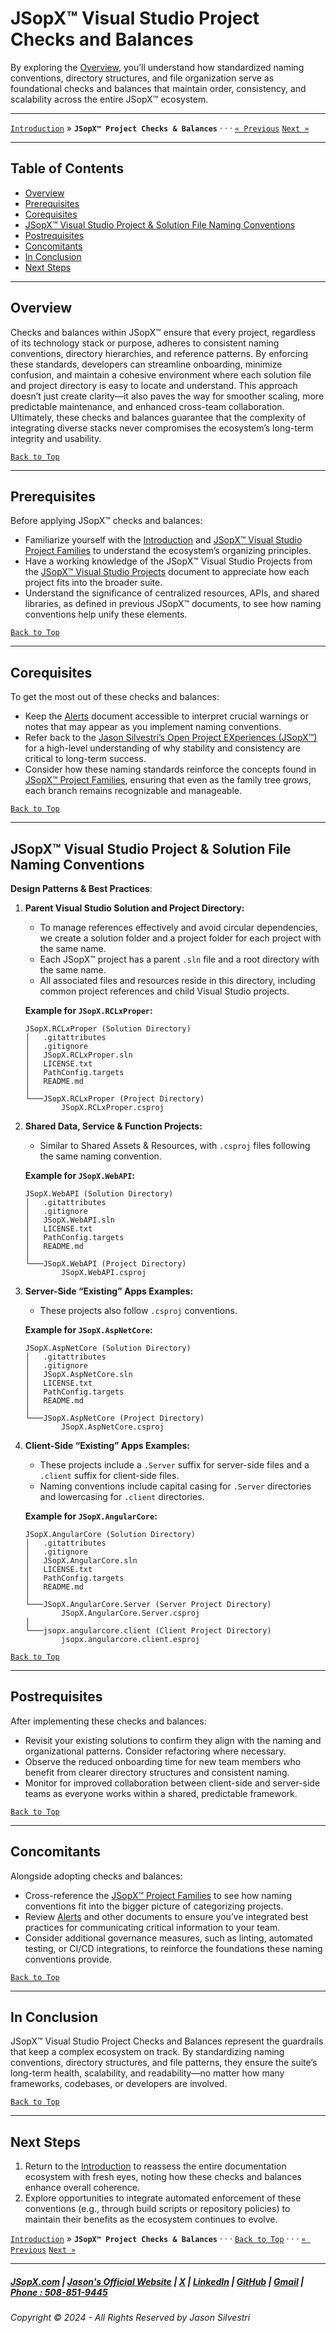 # JSopX™ Visual Studio Project Checks and Balances

By exploring the [Overview](#overview), you’ll understand how standardized naming conventions, directory structures, and file organization serve as foundational checks and balances that maintain order, consistency, and scalability across the entire JSopX™ ecosystem.

---

[`Introduction`](./Introduction.md) » **`JSopX™ Project Checks & Balances`**  · · · [`« Previous`](./JSopxProjectsFamilies.md) [`Next »`](./Introduction.md)

---


## Table of Contents

- [Overview](#overview)
- [Prerequisites](#prerequisites)
- [Corequisites](#corequisites)
- [JSopX™ Visual Studio Project & Solution File Naming Conventions](#jsopx-visual-studio-project--solution-file-naming-conventions)
- [Postrequisites](#postrequisites) 
- [Concomitants](#concomitants)
- [In Conclusion](#in-conclusion)
- [Next Steps](#next-steps)


---

## **Overview**  
Checks and balances within JSopX™ ensure that every project, regardless of its technology stack or purpose, adheres to consistent naming conventions, directory hierarchies, and reference patterns. By enforcing these standards, developers can streamline onboarding, minimize confusion, and maintain a cohesive environment where each solution file and project directory is easy to locate and understand. This approach doesn’t just create clarity—it also paves the way for smoother scaling, more predictable maintenance, and enhanced cross-team collaboration. Ultimately, these checks and balances guarantee that the complexity of integrating diverse stacks never compromises the ecosystem’s long-term integrity and usability.

[`Back to Top`](#table-of-contents)

---

## **Prerequisites**  
Before applying JSopX™ checks and balances:
- Familiarize yourself with the [Introduction](./Introduction.md) and [JSopX™ Visual Studio Project Families](./JSopxProjectsFamilies.md) to understand the ecosystem’s organizing principles.
- Have a working knowledge of the JSopX™ Visual Studio Projects from the [JSopX™ Visual Studio Projects](./JSopxProjects.md) document to appreciate how each project fits into the broader suite.
- Understand the significance of centralized resources, APIs, and shared libraries, as defined in previous JSopX™ documents, to see how naming conventions help unify these elements.

[`Back to Top`](#table-of-contents)

---

## **Corequisites**  
To get the most out of these checks and balances:
- Keep the [Alerts](./Alerts.md) document accessible to interpret crucial warnings or notes that may appear as you implement naming conventions.
- Refer back to the [Jason Silvestri’s Open Project EXperiences (JSopX™)](./JasonSilvestriOpenProjectExperiences.md) for a high-level understanding of why stability and consistency are critical to long-term success.
- Consider how these naming standards reinforce the concepts found in [JSopX™ Project Families](./JSopxProjectsFamilies.md), ensuring that even as the family tree grows, each branch remains recognizable and manageable.

[`Back to Top`](#table-of-contents)

---

## **JSopX™ Visual Studio Project & Solution File Naming Conventions**  

**Design Patterns & Best Practices**:  

1. **Parent Visual Studio Solution and Project Directory:**  
   - To manage references effectively and avoid circular dependencies, we create a solution folder and a project folder for each project with the same name.
   - Each JSopX™ project has a parent `.sln` file and a root directory with the same name.  
   - All associated files and resources reside in this directory, including common project references and child Visual Studio projects.  
    
    **Example for `JSopX.RCLxProper`:**  
    ```
    JSopX.RCLxProper (Solution Directory)
    │   .gitattributes
    │   .gitignore
    │   JSopX.RCLxProper.sln
    │   LICENSE.txt
    │   PathConfig.targets
    │   README.md
    │
    └───JSopX.RCLxProper (Project Directory)
            JSopX.RCLxProper.csproj
    ```  

2. **Shared Data, Service & Function Projects:**  
   - Similar to Shared Assets & Resources, with `.csproj` files following the same naming convention.  
    
    **Example for `JSopX.WebAPI`:**  
    ```
    JSopX.WebAPI (Solution Directory)
    │   .gitattributes
    │   .gitignore
    │   JSopX.WebAPI.sln
    │   LICENSE.txt
    │   PathConfig.targets
    │   README.md
    │
    └───JSopX.WebAPI (Project Directory)
            JSopX.WebAPI.csproj
    ```  

3. **Server-Side “Existing” Apps Examples:**  
   - These projects also follow `.csproj` conventions.  
    
    **Example for `JSopX.AspNetCore`:**  
    ```
    JSopX.AspNetCore (Solution Directory)
    │   .gitattributes
    │   .gitignore
    │   JSopX.AspNetCore.sln
    │   LICENSE.txt
    │   PathConfig.targets
    │   README.md
    │
    └───JSopX.AspNetCore (Project Directory)
            JSopX.AspNetCore.csproj
    ```  

4. **Client-Side “Existing” Apps Examples:**  
   - These projects include a `.Server` suffix for server-side files and a `.client` suffix for client-side files.  
   - Naming conventions include capital casing for `.Server` directories and lowercasing for `.client` directories.  
    
    **Example for `JSopX.AngularCore`:**  
    ```
    JSopX.AngularCore (Solution Directory)
    │   .gitattributes
    │   .gitignore
    │   JSopX.AngularCore.sln
    │   LICENSE.txt
    │   PathConfig.targets
    │   README.md
    │
    └───JSopX.AngularCore.Server (Server Project Directory)
            JSopX.AngularCore.Server.csproj
    │
    └───jsopx.angularcore.client (Client Project Directory)
            jsopx.angularcore.client.esproj
    ```  


[`Back to Top`](#table-of-contents) 

---

## **Postrequisites**  
After implementing these checks and balances:
- Revisit your existing solutions to confirm they align with the naming and organizational patterns. Consider refactoring where necessary.
- Observe the reduced onboarding time for new team members who benefit from clearer directory structures and consistent naming.
- Monitor for improved collaboration between client-side and server-side teams as everyone works within a shared, predictable framework.

[`Back to Top`](#table-of-contents) 

---

## **Concomitants**  
Alongside adopting checks and balances:
- Cross-reference the [JSopX™ Project Families](./JSopxProjectsFamilies.md) to see how naming conventions fit into the bigger picture of categorizing projects.
- Review [Alerts](./Alerts.md) and other documents to ensure you’ve integrated best practices for communicating critical information to your team.
- Consider additional governance measures, such as linting, automated testing, or CI/CD integrations, to reinforce the foundations these naming conventions provide.

[`Back to Top`](#table-of-contents) 

---

## **In Conclusion**  
JSopX™ Visual Studio Project Checks and Balances represent the guardrails that keep a complex ecosystem on track. By standardizing naming conventions, directory structures, and file patterns, they ensure the suite’s long-term health, scalability, and readability—no matter how many frameworks, codebases, or developers are involved.

[`Back to Top`](#table-of-contents) 

---

## **Next Steps**  
1. Return to the [Introduction](./Introduction.md) to reassess the entire documentation ecosystem with fresh eyes, noting how these checks and balances enhance overall coherence.
2. Explore opportunities to integrate automated enforcement of these conventions (e.g., through build scripts or repository policies) to maintain their benefits as the ecosystem continues to evolve.

[`Introduction`](./Introduction.md) » **`JSopX™ Project Checks & Balances`**  · · · [`Back to Top`](#table-of-contents) · · · [`« Previous`](./JSopxProjectsFamilies.md) [`Next »`](./Introduction.md)

---

##### [JSopX.com](https://www.jsopx.com/) | [Jason's Official Website](https://www.jsilvestri.com/) | [X](https://www.x.com/JasonSilvestri) | [LinkedIn](http://www.linkedin.com/in/JasonSilvestri) | [GitHub](https://github.com/JasonSilvestri) | [Gmail](mailto:therealjasonsilvestri@gmail.com) | [Phone : 508-851-9445](phoneto:508-851-9445)

###### Copyright © 2024 - All Rights Reserved by Jason Silvestri
